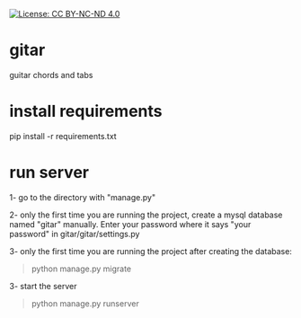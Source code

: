 [![License: CC BY-NC-ND 4.0](https://licensebuttons.net/l/by-nc-nd/4.0/80x15.png)](https://creativecommons.org/licenses/by-nc-nd/4.0/)

# gitar
guitar chords and tabs

# install requirements
pip install -r requirements.txt

# run server
1- go to the directory with "manage.py"

2- only the first time you are running the project, create a mysql database named "gitar" manually. Enter your password where it says "your password" in gitar/gitar/settings.py

3- only the first time you are running the project after creating the database:

>python manage.py migrate

3- start the server

>python manage.py runserver





